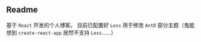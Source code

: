 ## Readme
基于 `React` 开发的个人博客。
目前已配置好 `Less` 用于修改 `AntD` 部分主题（鬼能想到 `create-react-app` 居然不支持 `Less`……） 